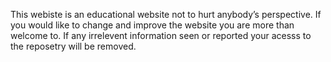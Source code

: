 This webiste is an educational website not to hurt anybody’s perspective. If you would like to change and improve the website you are more than welcome to. If any irrelevent information seen or reported your acesss to the reposetry will be removed.

